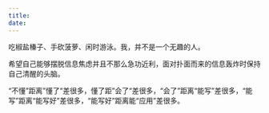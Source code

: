 ```yaml
---
title: 
date: 
---
```


 吃椒盐榛子、手砍菠萝、闲时游泳。我，并不是一个无趣的人。


 希望自己能够摆脱信息焦虑并且不那么急功近利，面对扑面而来的信息轰炸时保持自己清醒的头脑。
 

 “不懂”距离”懂了“差很多，懂了距”会了“差很多，“会了”距离“能写”差很多，“能写”距离“能写好”差很多，“能写好”距离能“应用”差很多。